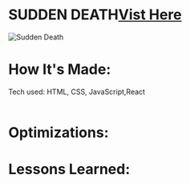 <div id="header" >
 <h1  class="heading-element" dir="auto">SUDDEN DEATH<a href="https://suddendeath-fladev.netlify.app/">Vist Here</a> </h1>
 <img src="https://imgur.com/139fKL3" alt="Sudden Death">

</div>

<div id="header" >
 <h1 class="heading-element" dir="auto">How It's Made:</h1>
 Tech used: HTML, CSS, JavaScript,React <br/><br/>

</div>

<div id="header" >
 <h1 class="heading-element" dir="auto">Optimizations:</h1>
 
</div>

<div id="header">
 <h1 class="heading-element" dir="auto">Lessons Learned:</h1>
 
</div>
